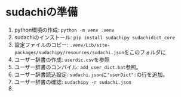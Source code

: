 sudachiの準備
===


1. python環境の作成: `python -m venv .venv`
1. sudachiのインストール: `pip install sudachipy sudachidict_core`
2. 設定ファイルのコピー: `.venv/Lib/site-packages/sudachipy/resources/sudachi.json`をこのフォルダに
3. ユーザー辞書の作成: `userdic.csv`を参照
4. ユーザー辞書のコンパイル: `add_user_dict.bat`参照。
5. ユーザー辞書読込設定: `sudachi.json`に`"userDict":`の行を追加。
6. ユーザー辞書の確認: `sudachipy -r sudachi.json`
7. 



